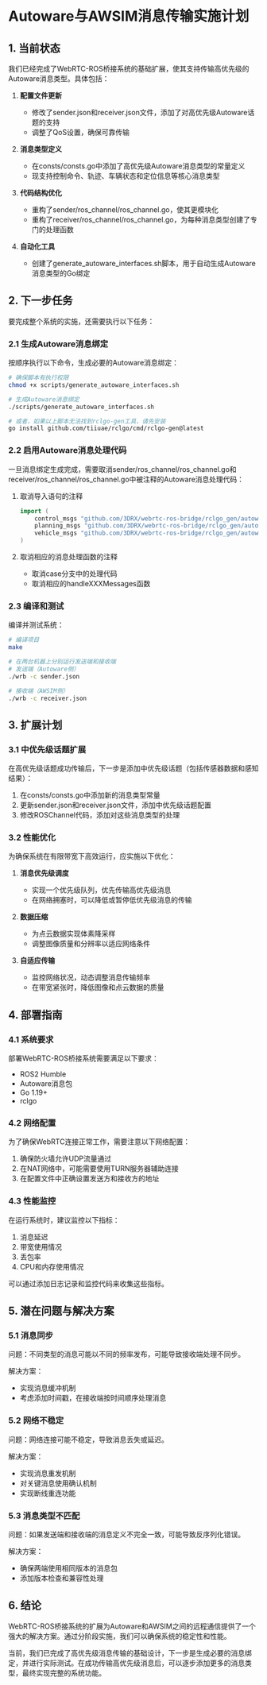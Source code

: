 # Autoware与AWSIM消息传输实施计划

## 1. 当前状态

我们已经完成了WebRTC-ROS桥接系统的基础扩展，使其支持传输高优先级的Autoware消息类型。具体包括：

1. **配置文件更新**
   - 修改了sender.json和receiver.json文件，添加了对高优先级Autoware话题的支持
   - 调整了QoS设置，确保可靠传输

2. **消息类型定义**
   - 在consts/consts.go中添加了高优先级Autoware消息类型的常量定义
   - 现支持控制命令、轨迹、车辆状态和定位信息等核心消息类型

3. **代码结构优化**
   - 重构了sender/ros_channel/ros_channel.go，使其更模块化
   - 重构了receiver/ros_channel/ros_channel.go，为每种消息类型创建了专门的处理函数

4. **自动化工具**
   - 创建了generate_autoware_interfaces.sh脚本，用于自动生成Autoware消息类型的Go绑定

## 2. 下一步任务

要完成整个系统的实施，还需要执行以下任务：

### 2.1 生成Autoware消息绑定

按顺序执行以下命令，生成必要的Autoware消息绑定：

```bash
# 确保脚本有执行权限
chmod +x scripts/generate_autoware_interfaces.sh

# 生成Autoware消息绑定
./scripts/generate_autoware_interfaces.sh

# 或者，如果以上脚本无法找到rclgo-gen工具，请先安装
go install github.com/tiiuae/rclgo/cmd/rclgo-gen@latest
```

### 2.2 启用Autoware消息处理代码

一旦消息绑定生成完成，需要取消sender/ros_channel/ros_channel.go和receiver/ros_channel/ros_channel.go中被注释的Autoware消息处理代码：

1. 取消导入语句的注释
   ```go
   import (
       control_msgs "github.com/3DRX/webrtc-ros-bridge/rclgo_gen/autoware_auto_control_msgs/msg"
       planning_msgs "github.com/3DRX/webrtc-ros-bridge/rclgo_gen/autoware_auto_planning_msgs/msg"
       vehicle_msgs "github.com/3DRX/webrtc-ros-bridge/rclgo_gen/autoware_auto_vehicle_msgs/msg"
   )
   ```

2. 取消相应的消息处理函数的注释
   - 取消case分支中的处理代码
   - 取消相应的handleXXXMessages函数

### 2.3 编译和测试

编译并测试系统：

```bash
# 编译项目
make

# 在两台机器上分别运行发送端和接收端
# 发送端（Autoware侧）
./wrb -c sender.json

# 接收端（AWSIM侧）
./wrb -c receiver.json
```

## 3. 扩展计划

### 3.1 中优先级话题扩展

在高优先级话题成功传输后，下一步是添加中优先级话题（包括传感器数据和感知结果）：

1. 在consts/consts.go中添加新的消息类型常量
2. 更新sender.json和receiver.json文件，添加中优先级话题配置
3. 修改ROSChannel代码，添加对这些消息类型的处理

### 3.2 性能优化

为确保系统在有限带宽下高效运行，应实施以下优化：

1. **消息优先级调度**
   - 实现一个优先级队列，优先传输高优先级消息
   - 在网络拥塞时，可以降低或暂停低优先级消息的传输

2. **数据压缩**
   - 为点云数据实现体素降采样
   - 调整图像质量和分辨率以适应网络条件

3. **自适应传输**
   - 监控网络状况，动态调整消息传输频率
   - 在带宽紧张时，降低图像和点云数据的质量

## 4. 部署指南

### 4.1 系统要求

部署WebRTC-ROS桥接系统需要满足以下要求：

- ROS2 Humble
- Autoware消息包
- Go 1.19+
- rclgo

### 4.2 网络配置

为了确保WebRTC连接正常工作，需要注意以下网络配置：

1. 确保防火墙允许UDP流量通过
2. 在NAT网络中，可能需要使用TURN服务器辅助连接
3. 在配置文件中正确设置发送方和接收方的地址

### 4.3 性能监控

在运行系统时，建议监控以下指标：

1. 消息延迟
2. 带宽使用情况
3. 丢包率
4. CPU和内存使用情况

可以通过添加日志记录和监控代码来收集这些指标。

## 5. 潜在问题与解决方案

### 5.1 消息同步

问题：不同类型的消息可能以不同的频率发布，可能导致接收端处理不同步。

解决方案：
- 实现消息缓冲机制
- 考虑添加时间戳，在接收端按时间顺序处理消息

### 5.2 网络不稳定

问题：网络连接可能不稳定，导致消息丢失或延迟。

解决方案：
- 实现消息重发机制
- 对关键消息使用确认机制
- 实现断线重连功能

### 5.3 消息类型不匹配

问题：如果发送端和接收端的消息定义不完全一致，可能导致反序列化错误。

解决方案：
- 确保两端使用相同版本的消息包
- 添加版本检查和兼容性处理

## 6. 结论

WebRTC-ROS桥接系统的扩展为Autoware和AWSIM之间的远程通信提供了一个强大的解决方案。通过分阶段实施，我们可以确保系统的稳定性和性能。

当前，我们已完成了高优先级消息传输的基础设计，下一步是生成必要的消息绑定，并进行实际测试。在成功传输高优先级消息后，可以逐步添加更多的消息类型，最终实现完整的系统功能。 